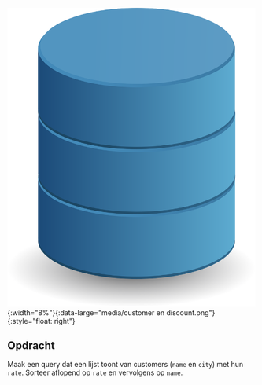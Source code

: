 ![database icon](media/database.png "DB"){:width="8%"}{:data-large="media/customer en discount.png"}{:style="float: right"}

## Opdracht
Maak een query dat een lijst toont van customers (`name` en `city`) met hun `rate`. Sorteer aflopend op `rate` en vervolgens op `name`.